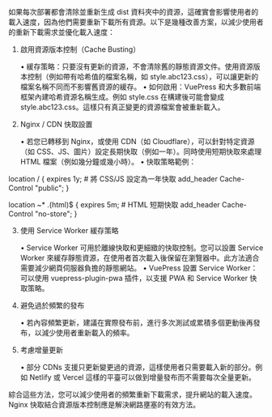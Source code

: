 

如果每次部署都會清除並重新生成 dist 資料夾中的資源，這確實會影響使用者的載入速度，因為他們需要重新下載所有資源。以下是幾種改善方案，以減少使用者的重新下載需求並優化載入速度：

1. 啟用資源版本控制（Cache Busting）

	•	緩存策略：只要沒有更新的資源，不會清除舊的靜態資源文件。使用資源版本控制（例如帶有哈希值的檔案名稱，如 style.abc123.css），可以讓更新的檔案名稱不同而不影響舊資源的緩存。
	•	如何啟用：VuePress 和大多數前端框架內建哈希資源名稱生成。例如 style.css 在構建後可能會變成 style.abc123.css。這樣只有真正變更的資源檔案會被重新載入。

2. Nginx / CDN 快取設置

	•	若您已轉移到 Nginx，或使用 CDN（如 Cloudflare），可以針對特定資源（如 CSS、JS、圖片）設定長期快取（例如一年）。同時使用短期快取來處理 HTML 檔案（例如幾分鐘或幾小時）。
	•	快取策略範例：

location / {
    expires 1y;  # 將 CSS/JS 設定為一年快取
    add_header Cache-Control "public";
}

location ~* \.(html)$ {
    expires 5m;  # HTML 短期快取
    add_header Cache-Control "no-store";
}



3. 使用 Service Worker 緩存策略

	•	Service Worker 可用於離線快取和更細緻的快取控制。您可以設置 Service Worker 來緩存靜態資源，在使用者首次載入後保留在瀏覽器中。此方法適合需要減少網頁伺服器負擔的靜態網站。
	•	VuePress 設置 Service Worker：可以使用 vuepress-plugin-pwa 插件，以支援 PWA 和 Service Worker 快取策略。

4. 避免過於頻繁的發布

	•	若內容頻繁更新，建議在實際發布前，進行多次測試或累積多個更動後再發布，以減少使用者重新載入的頻率。

5. 考慮增量更新

	•	部分 CDNs 支援只更新變更過的資源，這樣使用者只需要載入新的部分。例如 Netlify 或 Vercel 這樣的平臺可以做到增量發布而不需要每次全量更新。

綜合這些方法，您可以減少使用者的頻繁重新下載需求，提升網站的載入速度。Nginx 快取結合資源版本控制應是解決網路壅塞的有效方法。
